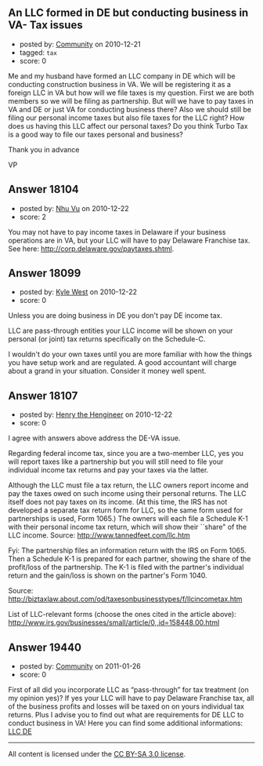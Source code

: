 ## An LLC formed in DE but conducting business in VA- Tax issues

- posted by: [Community](https://stackexchange.com/users/-1/-1-community) on 2010-12-21
- tagged: `tax`
- score: 0

Me and my husband have formed an LLC company in DE which will be conducting construction business in VA. We will be registering it as a foreign LLC in VA but how will we file taxes is my question. First we are both members so we will be filing as partnership. But will we have to pay taxes in VA and DE or just VA for conducting business there? Also we should still be filing our personal income taxes but also file taxes for the LLC right? How does us having this LLC affect our personal taxes? Do you think Turbo Tax is a good way to file our taxes personal and business? 

Thank you in advance

VP




## Answer 18104

- posted by: [Nhu Vu](https://stackexchange.com/users/-1/5731-nhu-vu) on 2010-12-22
- score: 2

You may not have to pay income taxes in Delaware if your business operations are in VA, but your LLC will have to pay Delaware Franchise tax.  See here: http://corp.delaware.gov/paytaxes.shtml.


## Answer 18099

- posted by: [Kyle West](https://stackexchange.com/users/-1/4267-kyle-west) on 2010-12-22
- score: 0

Unless you are doing business in DE you don't pay DE income tax. 

LLC are pass-through entities your LLC income will be shown on your personal (or joint) tax returns specifically on the Schedule-C. 

I wouldn't do your own taxes until you are more familiar with how the things you have setup work and are regulated. A good accountant will charge about a grand in your situation. Consider it money well spent.


## Answer 18107

- posted by: [Henry the Hengineer](https://stackexchange.com/users/-1/1692-henry-the-hengineer) on 2010-12-22
- score: 0

I agree with answers above address the DE-VA issue.

Regarding federal income tax, since you are a two-member LLC, yes you will report taxes like a partnership but you will still need to file your individual income tax returns and pay your taxes via the latter. 


Although the LLC must file a tax return, the LLC owners report income and pay the taxes owed on such income using their personal returns. The LLC itself does not pay taxes on its income. (At this time, the IRS has not developed a separate tax return form for LLC, so the same form used for partnerships is used, Form 1065.) The owners will each file a Schedule K-1 with their personal income tax return, which will show their ``share" of the LLC income. 
Source: http://www.tannedfeet.com/llc.htm

Fyi:
The partnership files an information return with the IRS on Form 1065. Then a Schedule K-1 is prepared for each partner, showing the share of the profit/loss of the partnership. The K-1 is filed with the partner's individual return and the gain/loss is shown on the partner's Form 1040.

Source:
http://biztaxlaw.about.com/od/taxesonbusinesstypes/f/llcincometax.htm

List of LLC-relevant forms (choose the ones cited in the article above):
http://www.irs.gov/businesses/small/article/0,,id=158448,00.html


## Answer 19440

- posted by: [Community](https://stackexchange.com/users/-1/-1-community) on 2011-01-26
- score: 0

<p>First of all did you incorporate LLC as “pass-through” for tax treatment (on my opinion yes)? If yes your LLC will have to pay Delaware Franchise tax, all of the business profits and losses will be taxed on on yours individual tax returns. Plus I advise you to find out what are requirements for DE LLC to conduct business in VA! Here you can find some additional informations: <a href="http://llcde.com/" rel="nofollow">LLC DE</a></p>




---

All content is licensed under the [CC BY-SA 3.0 license](https://creativecommons.org/licenses/by-sa/3.0/).
